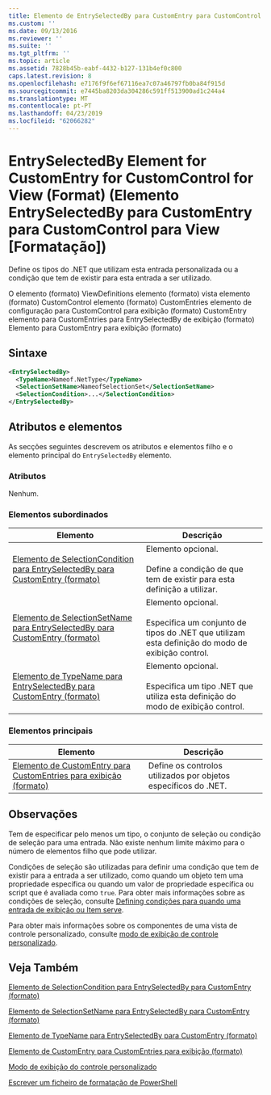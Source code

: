 ```yaml
---
title: Elemento de EntrySelectedBy para CustomEntry para CustomControl para exibição (formato) | Documentos da Microsoft
ms.custom: ''
ms.date: 09/13/2016
ms.reviewer: ''
ms.suite: ''
ms.tgt_pltfrm: ''
ms.topic: article
ms.assetid: 7828b45b-eabf-4432-b127-131b4ef0c800
caps.latest.revision: 8
ms.openlocfilehash: e7176f9f6ef67116ea7c07a46797fb0ba84f915d
ms.sourcegitcommit: e7445ba8203da304286c591ff513900ad1c244a4
ms.translationtype: MT
ms.contentlocale: pt-PT
ms.lasthandoff: 04/23/2019
ms.locfileid: "62066282"
---
```

# <a name="entryselectedby-element-for-customentry-for-customcontrol-for-view-format"></a>EntrySelectedBy Element for CustomEntry for CustomControl for View (Format) (Elemento EntrySelectedBy para CustomEntry para CustomControl para View [Formatação])

Define os tipos do .NET que utilizam esta entrada personalizada ou a condição que tem de existir para esta entrada a ser utilizado.

O elemento (formato) ViewDefinitions elemento (formato) vista elemento (formato) CustomControl elemento (formato) CustomEntries elemento de configuração para CustomControl para exibição (formato) CustomEntry elemento para CustomEntries para EntrySelectedBy de exibição (formato) Elemento para CustomEntry para exibição (formato)

## <a name="syntax"></a>Sintaxe

```xml
<EntrySelectedBy>
  <TypeName>Nameof.NetType</TypeName>
  <SelectionSetName>NameofSelectionSet</SelectionSetName>
  <SelectionCondition>...</SelectionCondition>
</EntrySelectedBy>
```

## <a name="attributes-and-elements"></a>Atributos e elementos

As secções seguintes descrevem os atributos e elementos filho e o elemento principal do `EntrySelectedBy` elemento.

### <a name="attributes"></a>Atributos

Nenhum.

### <a name="child-elements"></a>Elementos subordinados

|Elemento|Descrição|
|-------------|-----------------|
|[Elemento de SelectionCondition para EntrySelectedBy para CustomEntry (formato)](./selectioncondition-element-for-entryselectedby-for-customcontrol-format.md)|Elemento opcional.<br /><br /> Define a condição de que tem de existir para esta definição a utilizar.|
|[Elemento de SelectionSetName para EntrySelectedBy para CustomEntry (formato)](./selectionsetname-element-for-entryselectedby-for-customcontrol-for-view-format.md)|Elemento opcional.<br /><br /> Especifica um conjunto de tipos do .NET que utilizam esta definição do modo de exibição control.|
|[Elemento de TypeName para EntrySelectedBy para CustomEntry (formato)](./typename-element-for-selectioncondition-for-customcontrol-for-view-format.md)|Elemento opcional.<br /><br /> Especifica um tipo .NET que utiliza esta definição do modo de exibição control.|

### <a name="parent-elements"></a>Elementos principais

|Elemento|Descrição|
|-------------|-----------------|
|[Elemento de CustomEntry para CustomEntries para exibição (formato)](./customentry-element-for-customentries-for-customcontrol-for-view-format.md)|Define os controlos utilizados por objetos específicos do .NET.|

## <a name="remarks"></a>Observações

Tem de especificar pelo menos um tipo, o conjunto de seleção ou condição de seleção para uma entrada. Não existe nenhum limite máximo para o número de elementos filho que pode utilizar.

Condições de seleção são utilizadas para definir uma condição que tem de existir para a entrada a ser utilizado, como quando um objeto tem uma propriedade específica ou quando um valor de propriedade específica ou script que é avaliada como `true`. Para obter mais informações sobre as condições de seleção, consulte [Defining condições para quando uma entrada de exibição ou Item serve](./defining-conditions-for-displaying-data.md).

Para obter mais informações sobre os componentes de uma vista de controle personalizado, consulte [modo de exibição de controle personalizado](./creating-custom-controls.md).

## <a name="see-also"></a>Veja Também

[Elemento de SelectionCondition para EntrySelectedBy para CustomEntry (formato)](./selectioncondition-element-for-entryselectedby-for-customcontrol-format.md)

[Elemento de SelectionSetName para EntrySelectedBy para CustomEntry (formato)](./selectionsetname-element-for-entryselectedby-for-customcontrol-for-view-format.md)

[Elemento de TypeName para EntrySelectedBy para CustomEntry (formato)](./typename-element-for-selectioncondition-for-customcontrol-for-view-format.md)

[Elemento de CustomEntry para CustomEntries para exibição (formato)](./customentry-element-for-customentries-for-customcontrol-for-view-format.md)

[Modo de exibição do controle personalizado](./creating-custom-controls.md)

[Escrever um ficheiro de formatação de PowerShell](./writing-a-powershell-formatting-file.md)
